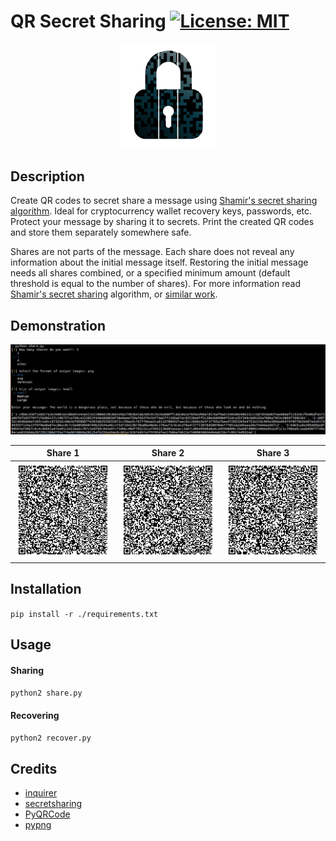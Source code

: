 # QR Secret Sharing [![License: MIT](https://img.shields.io/badge/License-MIT-green.svg)](https://github.com/skewthreads/QR-secret-sharing/blob/master/LICENSE)

<p align="center">
  <img src="./images/lock.png" height="30%" width="30%">
</p>

## Description
Create QR codes to secret share a message using [Shamir's secret sharing algorithm](https://dl.acm.org/citation.cfm?id=359176). Ideal for cryptocurrency wallet recovery keys, passwords, etc. Protect your message by sharing it to secrets. Print the created QR codes and store them separately somewhere safe.

Shares are not parts of the message. Each share does not reveal any information about the initial message itself. Restoring the initial message needs all shares combined, or a specified minimum amount (default threshold is equal to the number of shares). For more information read [Shamir's secret sharing](https://en.wikipedia.org/wiki/Shamir%27s_Secret_Sharing) algorithm, or [similar work](https://en.wikipedia.org/wiki/Secret_sharing).

## Demonstration
![alt text](./images/share.png)

Share 1           | Share 2           | Share 3
:------------------:|:-------------------:|:-------------------:
![](./images/1.png) | ![](./images/2.png) | ![](./images/3.png)


## Installation
```pip install -r ./requirements.txt```

## Usage
#### Sharing
```python2 share.py```

#### Recovering
```python2 recover.py```

## Credits
- [inquirer](https://github.com/magmax/python-inquirer)
- [secretsharing](https://github.com/blockstack/secret-sharing)
- [PyQRCode](https://github.com/mnooner256/pyqrcode)
- [pypng](https://github.com/drj11/pypng)

